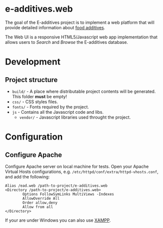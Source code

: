e-additives.web
===============

The goal of the E-additives project is to implement a web platform that will provide detailed information about [food additives](http://en.wikipedia.org/wiki/Food_additive).

The Web UI is a responsive HTML5/Javascript web app implementation that allows users to *Search* and *Browse* the E-additives database.

# Development

## Project structure

* `build/` - A place where distributable project contents will be generated. This folder **must** be empty!
* `css/` - CSS styles files. 
* `fonts/` - Fonts required by the project.
* `js` - Contains all the Javascript code and libs.
  * `vendor/` - Javascript libraries used throught the project.

# Configuration

## Configure Apache

Configure Apache server on local machine for tests. Open your Apache Virtual Hosts configurations, e.g. `/etc/httpd/conf/extra/httpd-vhosts.conf`, and add the following:

    Alias /ead.web /path-to-project/e-additives.web
    <Directory /path-to-project/e-additives.web>
            Options FollowSymLinks MultiViews -Indexes
            AllowOverride All
            Order allow,deny
            Allow from all
    </Directory>
		
If your are under Windows you can also use [XAMPP](http://www.apachefriends.org/en/xampp.html).

